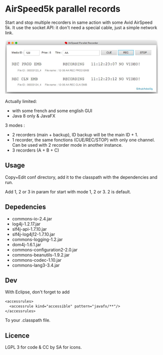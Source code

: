 # AirSpeed5k parallel records
Start and stop multiple recorders in same action with some Avid AirSpeed 5k. It use the socket API: it don't need a special cable, just a simple network link.

![Screenshot v0.1](https://raw.githubusercontent.com/hdsdi3g/AS5K-Parallel-Control/gh-pages/images/screenshot.jpg)

Actually limited:
- with some french and some english GUI
- Java 8 only & JavaFX

3 modes :
- 2 recorders (main + backup), ID backup will be the main ID + 1.
- 1 recorder, the same fonctions (CUE/REC/STOP) with only one channel. Can be used with 2 recorder mode in another instance.
- 3 recorders (A + B + C)

## Usage
Copy+Edit conf directory, add it to the classpath with the dependencies and run.

Add 1, 2 or 3 in param for start with mode 1, 2 or 3. 2 is default.

## Depedencies

- commons-io-2.4.jar
- log4j-1.2.17.jar
- slf4j-api-1.7.10.jar
- slf4j-log4j12-1.7.10.jar
- commons-logging-1.2.jar
- dom4j-1.6.1.jar
- commons-configuration2-2.0.jar
- commons-beanutils-1.9.2.jar
- commons-codec-1.10.jar
- commons-lang3-3.4.jar

## Dev
With Eclipse, don't forget to add
```
<accessrules>
  <accessrule kind="accessible" pattern="javafx/**"/>
</accessrules>
```
To your .classpath file.

## Licence
LGPL 3 for code & CC by SA for icons.
